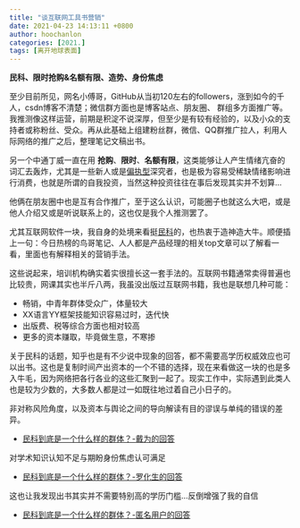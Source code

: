 ```yaml
---
title: "谈互联网工具书营销"
date: 2021-04-23 14:13:11 +0800
author: hoochanlon
categories: [2021.]
tags: [离开地球表面]
---
```


**民科、限时抢购&名额有限、造势、身份焦虑**

至少目前所见，网名小傅哥，GitHub从当初120左右的followers，涨到如今的千人，csdn博客不清楚；微信群方面也是博客站点、朋友圈、 群组多方面推广等。我推测像这样运营，前期是积淀不说深厚，但至少是有较有经验的，以及小众的支持者或称粉丝、受众。再从此基础上组建粉丝群，微信、QQ群推广拉人，利用人际网络的推广之后，整理笔记文稿出书。

<!-- more -->

另一个中通丁威一直在用 **抢购**、**限时**、**名额有限**，这类能够让人产生情绪亢奋的词汇去轰炸，尤其是一些新人或是[偏执型](https://www.zhihu.com/question/54418491/answer/251014059)深究者，也是极为容易受稀缺情绪影响进行消费，也就是所谓的自我投资，当然这种投资往往在事后发现其实并不划算...

他俩在朋友圈中也是互有合作推广，至于这么认识，可能圈子也就这么大吧，或是他人介绍又或是听说联系上的，这也仅是我个人推测罢了。

尤其互联网软件一块，我自身的处境来看挺[民科](https://baike.baidu.com/item/%E6%B0%91%E7%A7%91/11050267?fr=aladdin)的，也热衷于造神造大牛。顺便插上一句：今日热榜的鸟哥笔记、人人都是产品经理的相关top文章可以了解看一看，里面也有解释相关的营销手法。

这些说起来，培训机构确实着实很擅长这一套手法的。互联网书籍通常卖得普遍也比较贵，网课其实也半斤八两，我虽没出版过互联网书籍，我也是联想几种可能：

* 畅销，中青年群体受众广，体量较大
* XX语言YY框架技能知识容易过时，迭代快
* 出版费、税等综合方面也相对较高
* 更多的资本赚取，毕竟做生意，不寒掺

关于民科的话题，知乎也是有不少说中现象的回答，都不需要高学历权威效应也可以出书。这也是复制时间产出资本的一个不错的选择，现在来看做这一块的也是多入牛毛，因为网络把各行各业的这些汇聚到一起了。现实工作中，实际遇到此类人也是较为少数的，大多数人都是过一如既往地过着自己小日子的。

非对称风险角度，以及资本与舆论之间的导向解读有目的谬误与单纯的错误的差异。

* [民科到底是一个什么样的群体？-戴为的回答](https://www.zhihu.com/question/54418491/answer/167501402)

对学术知识认知不足与期盼身份焦虑认可满足

* [民科到底是一个什么样的群体？-罗化生的回答](https://www.zhihu.com/question/54418491/answer/139542416)

这也让我发现出书其实并不需要特别高的学历门槛...反倒增强了我的自信

* [民科到底是一个什么样的群体？-匿名用户的回答](https://www.zhihu.com/question/54418491/answer/251187893)

